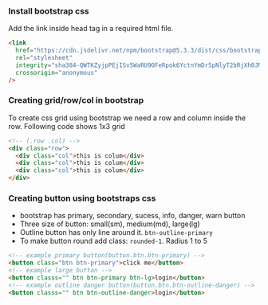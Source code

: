 ### Install bootstrap css

Add the link inside head tag in a required html file.

```html
<link
  href="https://cdn.jsdelivr.net/npm/bootstrap@5.3.3/dist/css/bootstrap.min.css"
  rel="stylesheet"
  integrity="sha384-QWTKZyjpPEjISv5WaRU9OFeRpok6YctnYmDr5pNlyT2bRjXh0JMhjY6hW+ALEwIH"
  crossorigin="anonymous"
/>
```

### Creating grid/row/col in bootstrap

To create css grid using bootstrap we need a row and column inside the row.
Following code shows 1x3 grid

```html
<!-- (.row .col) -->
<div class="row">
  <div class="col">this is colum</div>
  <div class="col">this is colum</div>
  <div class="col">this is colum</div>
</div>
```

### Creating button using bootstraps css

- bootstrap has primary, secondary, sucess, info, danger, warn button
- Three size of button: small(sm), medium(md), large(lg)
- Outline button has only line around it. `btn-outline-primary`
- To make button round add class: `rounded-1`. Radius 1 to 5

```html
<!-- example primary button(button.btn.btn-primary) -->
<button class="btn btn-primary">click me</button>
<!-- example large button -->
<button classs="" btn btn-primary btn-lg>login</button>
<!-- example outline danger button(button.btn.btn-outline-danger) -->
<button classs="" btn btn-outline-danger>login</button>
```

